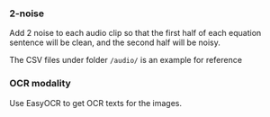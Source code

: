 ### 2-noise
Add 2 noise to each audio clip so that the first half of each equation sentence will be clean, and the second half will be noisy.

The CSV files under folder ```/audio/``` is an example for reference

### OCR modality
Use EasyOCR to get OCR texts for the images.
